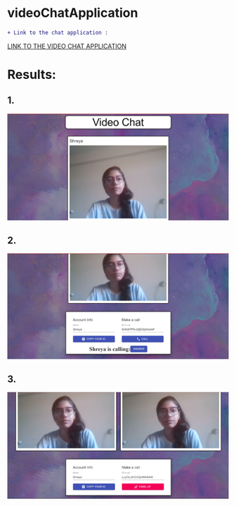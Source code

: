 # videoChatApplication

```diff
+ Link to the chat application :
```

[LINK TO THE VIDEO CHAT APPLICATION](https://video-chatapplication.netlify.app/)

# Results:

## 1. 

![Alt text](https://github.com/iiShreya/videoChatApplication/blob/master/images/1.png)


## 2.

![Alt text](https://github.com/iiShreya/videoChatApplication/blob/master/images/2.png)


## 3. 

![Alt text](https://github.com/iiShreya/videoChatApplication/blob/master/images/3.png)
